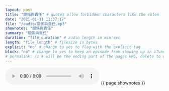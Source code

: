 ```yaml
---
layout: post
title: "關係與責任" # quotes allow forbidden characters like the colon
date: "2021-01-11 11:37:17"
file: "/audio/關係與責任.mp3"
shownotes: "關係與責任"
summary: "關係與責任"
duration: "file_duration" # audio length in min:sec
length: "file_length" # filesize in bytes
explicit: "no" # change to yes to flag with the explicit tag
block: "no" # change to yes to keep an episode from showing up in iTunes
# permalink: /1 # will be the ending part of the pages URL, delete to default to the title
---
```


<audio controls>
<source src="{{site.url}}{{site.baseurl}}{{ page.file }}" type="audio/x-mp3">
Your browser does not support the audio element.
</audio>
{{ page.shownotes }}
